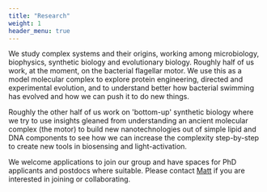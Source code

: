 ```yaml
---
title: "Research"
weight: 1
header_menu: true
---
```


We study complex systems and their origins, working among microbiology, biophysics, synthetic biology and evolutionary biology. Roughly half of us work, at the moment, on the bacterial flagellar motor. We use this as a model molecular complex to explore protein engineering, directed and experimental evolution, and to understand better how bacterial swimming has evolved and how we can push it to do new things.

Roughly the other half of us work on 'bottom-up' synthetic biology where we try to use insights gleaned from understanding an ancient molecular complex (the motor) to build new nanotechnologies out of simple lipid and DNA components to see how we can increase the complexity step-by-step to create new tools in biosensing and light-activation.

We welcome applications to join our group and have spaces for PhD applicants and postdocs where suitable. Please contact [Matt](https://www.babs.unsw.edu.au/matthew-baker) if you are interested in joining or collaborating.

